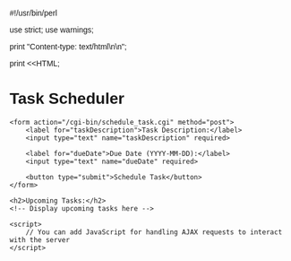 #!/usr/bin/perl

use strict;
use warnings;

print "Content-type: text/html\n\n";

print <<HTML;
<!DOCTYPE html>
<html lang="en">
<head>
    <meta charset="UTF-8">
    <meta name="viewport" content="width=device-width, initial-scale=1.0">
    <title>Task Scheduler</title>
    <style>
        body {
            font-family: Arial, sans-serif;
            margin: 20px;
        }
    </style>
</head>
<body>
    <h1>Task Scheduler</h1>

    <form action="/cgi-bin/schedule_task.cgi" method="post">
        <label for="taskDescription">Task Description:</label>
        <input type="text" name="taskDescription" required>
        
        <label for="dueDate">Due Date (YYYY-MM-DD):</label>
        <input type="text" name="dueDate" required>
        
        <button type="submit">Schedule Task</button>
    </form>

    <h2>Upcoming Tasks:</h2>
    <!-- Display upcoming tasks here -->

    <script>
        // You can add JavaScript for handling AJAX requests to interact with the server
    </script>
</body>
</html
